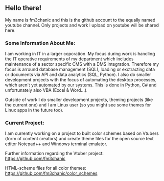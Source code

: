 ## Hello there!
My name is fm3chanic and this is the github account to the equally named youtube channel.
Only projects and work I upload on youtube will be shared here.

### Some Information About Me:
I am working in IT in a larger coporation. My focus during work is handling the IT operative requirements of my department which includes maintenance of a sector specific CMS with a DMS integration. Therefore my focus is arround database management (SQL), loading or exctracting data or documents via API and data analytics (SQL, Python). I also do smaller development projects with the focus of automating the desktop processes, which aren't yet automated by our systems. This is done in Python, C# and unfortunately also VBA (Excel & Word...).

Outside of work I do smaller development projects, theming projects (like the current one) and I am Linux user (so you might see some themes for Linux apps in the future too).

### Current Project:
I am currently working on a project to built color schemes based on Vtubers (form of content creators) and create theme files for the open source text editor Notepad++ and Windows terminal emulator.

Further information regarding the Vtuber project: https://github.com/fm3chanic

HTML-scheme files for all color themes: https://github.com/fm3chanic/color_schemes